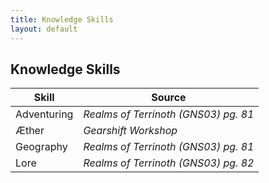 ```yaml
---
title: Knowledge Skills
layout: default
---
```

## Knowledge Skills

| Skill | Source |
| --- | --- |
| Adventuring | *Realms of Terrinoth (GNS03) pg. 81* |
| &AElig;ther | *Gearshift Workshop* |
| Geography | *Realms of Terrinoth (GNS03) pg. 81* |
| Lore | *Realms of Terrinoth (GNS03) pg. 82* |